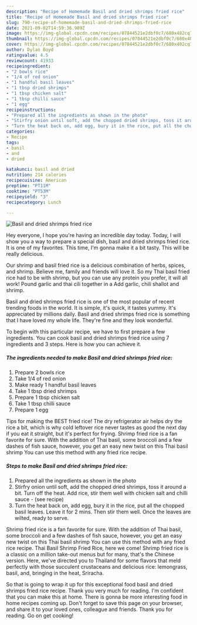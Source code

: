 ```yaml
---
description: "Recipe of Homemade Basil and dried shrimps fried rice"
title: "Recipe of Homemade Basil and dried shrimps fried rice"
slug: 790-recipe-of-homemade-basil-and-dried-shrimps-fried-rice
date: 2021-09-02T14:59:36.989Z
image: https://img-global.cpcdn.com/recipes/07844521e2dbf0c7/680x482cq70/basil-and-dried-shrimps-fried-rice-recipe-main-photo.jpg
thumbnail: https://img-global.cpcdn.com/recipes/07844521e2dbf0c7/680x482cq70/basil-and-dried-shrimps-fried-rice-recipe-main-photo.jpg
cover: https://img-global.cpcdn.com/recipes/07844521e2dbf0c7/680x482cq70/basil-and-dried-shrimps-fried-rice-recipe-main-photo.jpg
author: Dylan Boyd
ratingvalue: 4.5
reviewcount: 41933
recipeingredient:
- "2 bowls rice"
- "1/4 of red onion"
- "1 handful basil leaves"
- "1 tbsp dried shrimps"
- "1 tbsp chicken salt"
- "1 tbsp chilli sauce"
- "1 egg"
recipeinstructions:
- "Prepared all the ingredients as shown in the photo"
- "Stirfry onion until soft, add the chopped dried shrimps, toss it around a bit. Turn off the heat. Add rice, stir them well with chicken salt and chilli sauce           (see recipe)"
- "Turn the heat back on, add egg, bury it in the rice, put all the chopped basil leaves. Leave it for 2 mins. Then stir them well. Once the leaves are wilted, ready to serve."
categories:
- Recipe
tags:
- basil
- and
- dried

katakunci: basil and dried 
nutrition: 214 calories
recipecuisine: American
preptime: "PT11M"
cooktime: "PT53M"
recipeyield: "3"
recipecategory: Lunch

---
```



![Basil and dried shrimps fried rice](https://img-global.cpcdn.com/recipes/07844521e2dbf0c7/680x482cq70/basil-and-dried-shrimps-fried-rice-recipe-main-photo.jpg)

Hey everyone, I hope you're having an incredible day today. Today, I will show you a way to prepare a special dish, basil and dried shrimps fried rice. It is one of my favorites. This time, I'm gonna make it a bit tasty. This will be really delicious.

Our shrimp and basil fried rice is a delicious combination of herbs, spices, and shrimp. Believe me, family and friends will love it. So my Thai basil fried rice had to be with shrimp, but you can use any protein you prefer, it will all work! Pound garlic and thai cili together in a Add garlic, chili shallot and shrimp.

Basil and dried shrimps fried rice is one of the most popular of recent trending foods in the world. It is simple, it's quick, it tastes yummy. It's appreciated by millions daily. Basil and dried shrimps fried rice is something that I have loved my whole life. They're fine and they look wonderful.


To begin with this particular recipe, we have to first prepare a few ingredients. You can cook basil and dried shrimps fried rice using 7 ingredients and 3 steps. Here is how you can achieve it.

<!--inarticleads1-->

##### The ingredients needed to make Basil and dried shrimps fried rice:

1. Prepare 2 bowls rice
1. Take 1/4 of red onion
1. Make ready 1 handful basil leaves
1. Take 1 tbsp dried shrimps
1. Prepare 1 tbsp chicken salt
1. Take 1 tbsp chilli sauce
1. Prepare 1 egg


Tips for making the BEST fried rice! The dry refrigerator air helps dry the rice a bit, which is why cold leftover rice never tastes as good the next day if you eat it straight, but it&#39;s perfect for frying. Shrimp fried rice is a fan favorite for sure. With the addition of Thai basil, some broccoli and a few dashes of fish sauce, however, you get an easy new twist on this Thai basil shrimp You can use this method with any fried rice recipe. 

<!--inarticleads2-->

##### Steps to make Basil and dried shrimps fried rice:

1. Prepared all the ingredients as shown in the photo
1. Stirfry onion until soft, add the chopped dried shrimps, toss it around a bit. Turn off the heat. Add rice, stir them well with chicken salt and chilli sauce -           (see recipe)
1. Turn the heat back on, add egg, bury it in the rice, put all the chopped basil leaves. Leave it for 2 mins. Then stir them well. Once the leaves are wilted, ready to serve.


Shrimp fried rice is a fan favorite for sure. With the addition of Thai basil, some broccoli and a few dashes of fish sauce, however, you get an easy new twist on this Thai basil shrimp You can use this method with any fried rice recipe. Thai Basil Shrimp Fried Rice, here we come! Shrimp fried rice is a classic on a million take-out menus but for many, that&#39;s the Chinese version. Here, we&#39;ve directed you to Thailand for some flavors that meld perfectly with those succulent crustaceans and delicious rice: lemongrass, basil, and, bringing in the heat, Sriracha. 

So that is going to wrap it up for this exceptional food basil and dried shrimps fried rice recipe. Thank you very much for reading. I'm confident that you can make this at home. There is gonna be more interesting food in home recipes coming up. Don't forget to save this page on your browser, and share it to your loved ones, colleague and friends. Thank you for reading. Go on get cooking!
